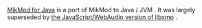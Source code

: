 [MikMod for Java](http://jmikmod.shlomifish.org/) is a port of MikMod
to Java / JVM . It was largely superseded by
[the JavaScript/WebAudio version of libxmp](https://github.com/wothke/libxmp-4.3.0) .
